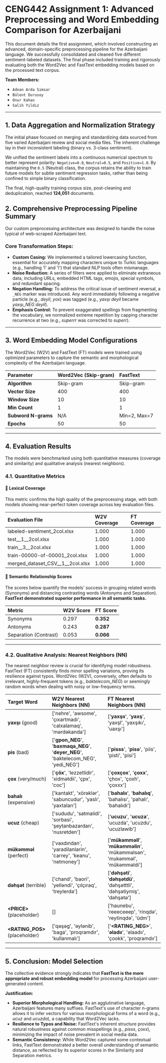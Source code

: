 # CENG442 Assignment 1: Advanced Preprocessing and Word Embedding Comparison for Azerbaijani

This document details the first assignment, which involved constructing an advanced, domain-specific preprocessing pipeline for the Azerbaijani language. We successfully consolidated and cleaned five different sentiment-labeled datasets. The final phase included training and rigorously evaluating both the Word2Vec and FastText embedding models based on the processed text corpus.

**Team Members:**
* `Adnan Arda Simsar`
* `Bülent Durusoy`
* `Onur Kahan`
* `Salih Yıldız`

---

## 1. Data Aggregation and Normalization Strategy

The initial phase focused on merging and standardizing data sourced from five varied Azerbaijani review and social media files. The inherent challenge lay in their inconsistent labeling (binary vs. 3-class sentiment).

We unified the sentiment labels into a continuous numerical spectrum to better represent polarity: `Negative=0.0`, `Neutral=0.5`, and `Positive=1.0`. By maintaining the `0.5` (Neutral) class, the corpus retains the ability to train future models for subtle sentiment regression tasks, rather than being confined to simple binary classification.

The final, high-quality training corpus size, post-cleaning and deduplication, reached **124,051** documents.

## 2. Comprehensive Preprocessing Pipeline Summary

Our custom preprocessing architecture was designed to handle the noise typical of web-scraped Azerbaijani text.

### **Core Transformation Steps:**
* **Custom Casing:** We implemented a tailored lowercasing function, essential for accurately mapping characters unique to Turkic languages (e.g., handling 'İ' and 'I') that standard NLP tools often mismanage.
* **Noise Reduction:** A series of filters were applied to eliminate extraneous data, including URLs, embedded HTML tags, emojis, special symbols, and redundant spacing.
* **Negation Handling:** To address the critical issue of sentiment reversal, a `_NEG` marker was introduced. Any word immediately following a negative particle (e.g., *deyil*, *yox*) was tagged (e.g., *yaxşı deyil* became *yaxşı\_NEG deyil*).
* **Emphasis Control:** To prevent exaggerated spellings from fragmenting the vocabulary, we normalized extreme repetition by capping character recurrence at two (e.g., *superrr* was corrected to *superr*).

---

## 3. Word Embedding Model Configurations

The Word2Vec (W2V) and FastText (FT) models were trained using optimized parameters to capture the semantic and morphological complexity of the Azerbaijani language.

| Parameter | Word2Vec (Skip-gram) | FastText |
| :--- | :--- | :--- |
| **Algorithm** | Skip-gram | Skip-gram |
| **Vector Size** | 400 | 400 |
| **Window Size** | 10 | 10 |
| **Min Count** | 1 | 1 |
| **Subword N-grams** | N/A | Min=2, Max=7 |
| **Epochs** | 50 | 50 |

---

## 4. Evaluation Results

The models were benchmarked using both quantitative measures (coverage and similarity) and qualitative analysis (nearest neighbors).

### 4.1. Quantitative Metrics

#### 🚀 Lexical Coverage
This metric confirms the high quality of the preprocessing stage, with both models showing near-perfect token coverage across key evaluation files.

| Evaluation File | W2V Coverage | FT Coverage |
| :--- | :--- | :--- |
| labeled-sentiment\_2col.xlsx | 1.000 | 1.000 |
| test\_\_1\_\_2col.xlsx | 1.000 | 1.000 |
| train\_\_3\_\_2col.xlsx | 1.000 | 1.000 |
| train-00000-of-00001\_2col.xlsx | 1.000 | 1.000 |
| merged\_dataset\_CSV\_\_1\_\_2col.xlsx | 1.000 | 1.000 |

#### 🚀 Semantic Relationship Scores
The scores below quantify the models' success in grouping related words (Synonyms) and distancing contrasting words (Antonyms and Separation). **FastText demonstrated superior performance in all semantic tasks.**

| Metric | W2V Score | FT Score |
| :--- | :--- | :--- |
| Synonyms | 0.297 | **0.352** |
| Antonyms | 0.243 | **0.287** |
| Separation (Contrast) | 0.053 | **0.066** |

---

### 4.2. Qualitative Analysis: Nearest Neighbors (NN)

The nearest neighbor review is crucial for identifying model robustness. FastText (FT) consistently finds minor spelling variations, proving its resilience against typos. Word2Vec (W2V), conversely, often defaults to irrelevant, highly-frequent tokens (e.g., *baktelecom\_NEG*) or seemingly random words when dealing with noisy or low-frequency terms.

| Target Word | W2V Nearest Neighbors (NN) | FT Nearest Neighbors (NN) |
| :--- | :--- | :--- |
| **yaxşı** (good) | ['nehre', 'awsome', 'çıxartmadı', 'calxalamaq', 'mərdəkanda'] | ['**yaxşıı**', '**yaxş**', 'yaxşl', 'yaxşıkı', 'uaxşı'] |
| **pis** (bad) | ['**gpon_NEG**', '**baxmaqa_NEG**', '**deyer_NEG**', 'baktelecom_NEG', 'yedi_NEG'] | ['**pisss**', '**pisə**', 'piis', 'pisti', 'pisi'] |
| **çox** (very/much) | ['**çöx**', 'lezzetlidir', 'xidmətdii', 'çpx', 'coc'] | ['**çoxçox**', '**çoxx**', 'çhox', 'çoxh', 'çoxxx'] |
| **bahalı** (expensive) | ['kantakt', 'xörəklər', 'sabuncudur', 'yaslı', 'yaxtaları'] | ['**bahalıı**', '**bahalıq**', 'bahalısı', 'pahalı', 'bahalıdı'] |
| **ucuz** (cheap) | ['sududu', 'satmalidi', 'sorbasi', 'şeytanbazardan', 'nusretden'] | ['**ucuzu**', '**ucuza**', 'ucuzda', 'ucuzdu', 'ucuzlawib'] |
| **mükəmməl** (perfect) | ['vaxdından', 'yaradilanlarin', 'carrey', 'keanu', 'netmoney'] | ['**mükəmməll**', '**mükəmməlin**', 'mükəmməlsən', 'mukəmməl', 'mükəmməldi'] |
| **dəhşət** (terrible) | ['chand', 'baori', 'yelləndi', 'çılçıraq', 'treylerdə'] | ['**dəhşəti**', '**dəhşətdü**', 'dəhşətttli', 'dəhşətiymiş', 'dəhşətə'] |
| **\<PRICE>** (placeholder) | [] | ['haunebu', 'reeeceeep', 'rinqdə', 'reytinqdə', 'üdm'] |
| **\<RATING_POS>** (placeholder) | ['qəşəg', 'əylənib', 'baga', 'proqramdır', 'kullanmalı'] | ['**\<RATING_NEG>**', '**əladıı**', 'əlaadıı', 'çookk', 'proqramdıı'] |

---

## 5. Conclusion: Model Selection

The collective evidence strongly indicates that **FastText is the more appropriate and robust embedding model** for processing Azerbaijani user-generated content.

**Justification:**

* **Superior Morphological Handling:** As an agglutinative language, Azerbaijani features many suffixes. FastText's use of character n-grams allows it to infer vectors for various morphological forms of a word (e.g., *ucuz* and *ucuzda*), a capability that Word2Vec lacks.
* **Resilience to Typos and Noise:** FastText's inherent structure provides natural robustness against common misspellings (e.g., *pisss*, *çoxx*), minimizing the impact of noise prevalent in social media data.
* **Semantic Consistency:** While Word2Vec captured some contextual links, FastText demonstrated a better overall understanding of semantic distance, as reflected by its superior scores in the Similarity and Separation metrics.
